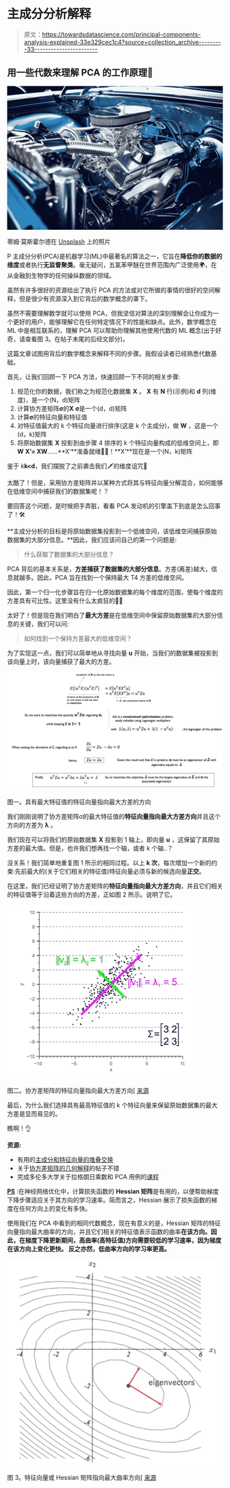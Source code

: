 # 主成分分析解释

> 原文：<https://towardsdatascience.com/principal-components-analysis-explained-33e329cec1c4?source=collection_archive---------33----------------------->

## 用一些代数来理解 PCA 的工作原理🔧

![](img/820ec7a5ed929ba4d3f2dc32bf450ae0.png)

蒂姆·莫斯霍尔德在 [Unsplash](https://unsplash.com/s/photos/car-engine?utm_source=unsplash&utm_medium=referral&utm_content=creditCopyText) 上的照片

P 主成分分析(PCA)是机器学习(ML)中最著名的算法之一，它旨在**降低你的数据的维度**或者执行**无监督聚类**。毫无疑问，五氯苯甲醚在世界范围内广泛使用🌍，在从金融到生物学的任何操纵数据的领域。

虽然有许多很好的资源给出了执行 PCA 的方法或对它所做的事情的很好的空间解释，但是很少有资源深入到它背后的数学概念的罩下。

虽然不需要理解数学就可以使用 PCA，但我坚信对算法的深刻理解会让你成为一个更好的用户，能够理解它在任何特定情况下的性能和缺点。此外，数学概念在 ML 中是相互联系的，理解 PCA 可以帮助你理解其他使用代数的 ML 概念(出于好奇，请查看图 3。在帖子末尾的后经文部分)。

这篇文章试图用背后的数学概念来解释不同的步骤。我假设读者已经熟悉代数基础。

首先，让我们回顾一下 PCA 方法，快速回顾一下不同的相关步骤:

1.  规范化你的数据，我们称之为规范化数据集 **X** 。 **X** 有 **N** 行(示例)和 **d** 列(维度)，是一个(N，d)矩阵
2.  计算协方差矩阵**σ**的**X**
    **σ**是一个(d，d)矩阵
3.  计算**σ**的特征向量和特征值
4.  对特征值最大的 k 个特征向量进行排序(这是 k 个主成分)，做 **W** ，这是一个(d，k)矩阵
5.  将原始数据集 **X** 投影到由步骤 4 排序的 k 个特征向量构成的低维空间上，即**W**
    **X’= XW**……**X’**准备就绪👨‍🍳！**X’**现在是一个(N，k)矩阵

鉴于 k**k<d**，我们摆脱了之前袭击我们🗡️的维度诅咒🐉

太酷了！但是，采用协方差矩阵并以某种方式将其与特征向量分解混合，如何能够在低维空间中捕获我们的数据集呢！？

要回答这个问题，是时候把手弄脏，看看 PCA 发动机的引擎盖下到底是怎么回事了！🛠️

**主成分分析的目标是将原始数据集投影到一个低维空间，该低维空间捕获原始数据集的大部分信息。**因此，我们应该问自己的第一个问题是:

> 什么获取了数据集的大部分信息？

PCA 背后的基本关系是，**方差捕获了数据集的大部分信息**。方差(离差)越大，信息就越多。因此，PCA 旨在找到一个保持最大 T4 方差的低维空间。

因此，第一个归一化步骤旨在归一化原始数据集的每个维度的范围，使每个维度的方差具有可比性。这里没有什么太疯狂的🙏🏻

太好了！但是现在我们明白了**最大方差**是在低维空间中保留原始数据集的大部分信息的关键，我们可以问:

> 如何找到一个保持方差最大的低维空间？

为了实现这一点，我们可以简单地从寻找向量 **u** 开始，当我们的数据集被投影到该向量上时，该向量捕获了最大的方差。

![](img/0839ddf3dc5d01afa5435fca64a97566.png)

图一。具有最大特征值的特征向量指向最大方差的方向

我们刚刚说明了协方差矩阵σ的最大特征值的**特征向量指向最大方差方向**并且这个方向的方差为 **λ** 。

我们现在可以将我们的原始数据集 **X** 投影到 1 轴上，即向量 **u** ，这保留了其原始方差的最大值。但是，也许我们想再找一个轴，或者 k 个轴..？

没关系！我们简单地重复图 1 所示的相同过程。以上 **k 次**，每次增加一个新的约束:先前最大的(关于它们相关的特征值)特征向量必须与新的候选向量**正交**。

在这里，我们已经证明了协方差矩阵的**特征向量指向最大方差方向**，并且它们相关的特征值等于沿着这些方向的方差，正如图 2 所示。说明了它。

![](img/7b43a7ee8bd98e8781fbe4b1ed43ebe6.png)

图二。协方差矩阵的特征向量指向最大方差方向[ [来源](https://www.visiondummy.com/2014/04/geometric-interpretation-covariance-matrix/)

最后，为什么我们选择具有最高特征值的 k 个特征向量来保留原始数据集的最大方差是显而易见的。

瞧啊！👌

**资源:**

*   有用的[主成分和特征向量的堆叠交换](https://math.stackexchange.com/questions/23596/why-is-the-eigenvector-of-a-covariance-matrix-equal-to-a-principal-component)
*   关于[协方差矩阵的几何解释](https://www.visiondummy.com/2014/04/geometric-interpretation-covariance-matrix/)的帖子不错
*   完成多伦多大学关于拉格朗日乘数和 PCA 用例的[课程](http://www.cs.toronto.edu/~mbrubake/teaching/C11/Handouts/LagrangeMultipliers.pdf)

[**PS**](http://l) :在神经网络优化中，计算损失函数的 **Hessian 矩阵**是有用的，以便帮助梯度下降步骤适应关于其方向的学习速率。简而言之，Hessian 展示了损失函数的梯度在任何方向上的变化有多快。

使用我们在 PCA 中看到的相同代数概念，现在有意义的是，Hessian 矩阵的特征向量指向最大曲率的方向，并且它们相关的特征值表示函数的曲率**在该方向。因此，在梯度下降更新期间，高曲率(高特征值)方向需要较低的学习速率，因为梯度在该方向上变化更快。
反之亦然，低曲率方向的学习率更高。**

![](img/c08678c3445ff525109a5b55721c6f03.png)

图 3。特征向量或 Hessian 矩阵指向最大曲率方向[ [来源](https://mlexplained.com/2018/02/02/an-introduction-to-second-order-optimization-for-deep-learning-practitioners-basic-math-for-deep-learning-part-1/)